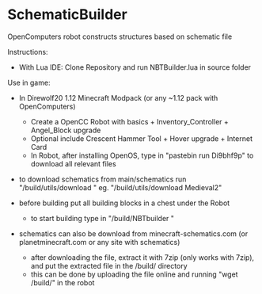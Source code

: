 # SchematicBuilder
OpenComputers robot constructs structures based on schematic file  

Instructions: 
- With Lua IDE: Clone Repository and run NBTBuilder.lua in source folder  

Use in game:
 - In Direwolf20 1.12 Minecraft Modpack (or any ~1.12 pack with OpenComputers) 
   - Create a OpenCC Robot with basics + Inventory_Controller + Angel_Block upgrade
   - Optional include Crescent Hammer Tool + Hover upgrade + Internet Card
   - In Robot, after installing OpenOS, type in "pastebin run Di9bhf9p" to download all relevant files  

 - to download schematics from main/schematics run "/build/utils/download <schematicFilename>" eg. "/build/utils/download Medieval2"  

 - before building put all building blocks in a chest under the Robot
    - to start building type in "/build/NBTbuilder <schematicFilename>"  

 - schematics can also be download from minecraft-schematics.com (or planetminecraft.com or any site with schematics)
   - after downloading the file, extract it with 7zip (only works with 7zip), and put the extracted file in the /build/ directory
   - this can be done by uploading the file online and running "wget <url> /build/<filename>" in the robot  
